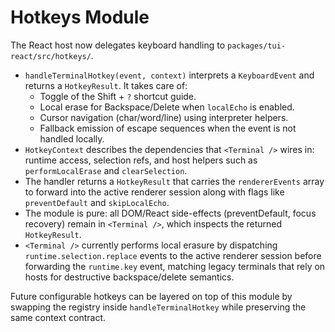 # Hotkeys Module

The React host now delegates keyboard handling to `packages/tui-react/src/hotkeys/`.

- `handleTerminalHotkey(event, context)` interprets a `KeyboardEvent` and returns a `HotkeyResult`. It takes care of:
  - Toggle of the Shift + `?` shortcut guide.
  - Local erase for Backspace/Delete when `localEcho` is enabled.
  - Cursor navigation (char/word/line) using interpreter helpers.
  - Fallback emission of escape sequences when the event is not handled locally.
- `HotkeyContext` describes the dependencies that `<Terminal />` wires in: runtime access, selection refs, and host helpers such as `performLocalErase` and `clearSelection`.
- The handler returns a `HotkeyResult` that carries the `rendererEvents` array to forward into the active renderer session along with flags like `preventDefault` and `skipLocalEcho`.
- The module is pure: all DOM/React side-effects (preventDefault, focus recovery) remain in `<Terminal />`, which inspects the returned `HotkeyResult`.
- `<Terminal />` currently performs local erasure by dispatching `runtime.selection.replace` events to the active renderer session before forwarding the `runtime.key` event, matching legacy terminals that rely on hosts for destructive backspace/delete semantics.

Future configurable hotkeys can be layered on top of this module by swapping the registry inside `handleTerminalHotkey` while preserving the same context contract.
